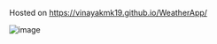 Hosted on https://vinayakmk19.github.io/WeatherApp/

![image](https://github.com/vinayakmk19/WeatherApp/assets/110101863/8fc60c97-a885-413d-a4be-c472ebea24a9)


